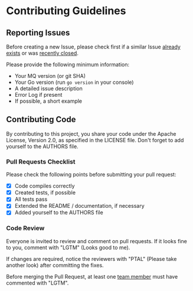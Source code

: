 # Contributing Guidelines

## Reporting Issues

Before creating a new Issue, please check first if a similar Issue [already exists](https://github.com/goflymq/message/issues?state=open) or was [recently closed](https://github.com/goflymq/message/issues?direction=desc&page=1&sort=updated&state=closed).

Please provide the following minimum information:
* Your MQ version (or git SHA)
* Your Go version (run `go version` in your console)
* A detailed issue description
* Error Log if present
* If possible, a short example


## Contributing Code

By contributing to this project, you share your code under the Apache License, Version 2.0, as specified in the LICENSE file.
Don't forget to add yourself to the AUTHORS file.

### Pull Requests Checklist

Please check the following points before submitting your pull request:
- [x] Code compiles correctly
- [x] Created tests, if possible
- [x] All tests pass
- [x] Extended the README / documentation, if necessary
- [x] Added yourself to the AUTHORS file

### Code Review

Everyone is invited to review and comment on pull requests.
If it looks fine to you, comment with "LGTM" (Looks good to me).

If changes are required, notice the reviewers with "PTAL" (Please take another look) after committing the fixes.

Before merging the Pull Request, at least one [team member](https://github.com/orgs/goflymq/people) must have commented with "LGTM".

